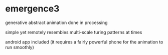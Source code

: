 # emergence3
generative abstract animation done in processing

simple yet remotely resembles multi-scale turing patterns at times

android app included (it requires a fairly powerful phone for the animation to run smoothly)


